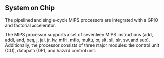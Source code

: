 ## System on Chip
The pipelined and single-cycle MIPS processors are integrated with a GPIO and factorial accelerator.

The MIPS processor supports a set of seventeen MIPS instructions (add, addi, and, beq, j, jal, jr, lw, mfhi, mflo, multu, or, slt, sll, slr, sw,  and sub). Additionally, the processor consists of three major modules: the control unit (CU), datapath (DP), and hazard control unit.

